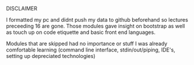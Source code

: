 DISCLAIMER

I formatted my pc and didnt push my data to github beforehand so lectures preceeding 16 are gone. Those modules gave insight on bootstrap as well as touch up on code etiquette and basic front end languages.

Modules that are skipped had no importance or stuff I was already comfortable learning (command line interface, stdin/out/piping, IDE's, setting up depreciated technologies)